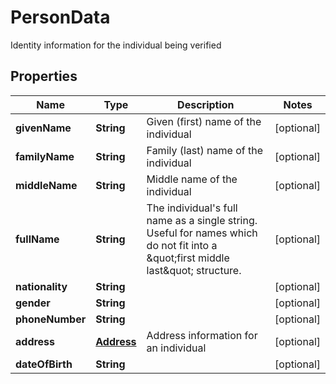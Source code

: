 

# PersonData

Identity information for the individual being verified

## Properties

| Name | Type | Description | Notes |
|------------ | ------------- | ------------- | -------------|
|**givenName** | **String** | Given (first) name of the individual |  [optional] |
|**familyName** | **String** | Family (last) name of the individual |  [optional] |
|**middleName** | **String** | Middle name of the individual |  [optional] |
|**fullName** | **String** | The individual&#39;s full name as a single string.                Useful for names which do not fit into a \&quot;first middle last\&quot; structure. |  [optional] |
|**nationality** | **String** |  |  [optional] |
|**gender** | **String** |  |  [optional] |
|**phoneNumber** | **String** |  |  [optional] |
|**address** | [**Address**](Address.md) | Address information for an individual |  [optional] |
|**dateOfBirth** | **String** |  |  [optional] |



